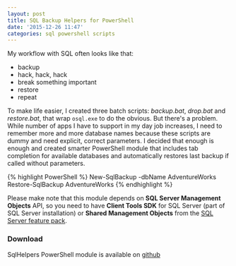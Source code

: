 ```yaml
---
layout: post
title: SQL Backup Helpers for PowerShell
date: '2015-12-26 11:47'
categories: sql powershell scripts
---
```


My workflow with SQL often looks like that:

* backup
* hack, hack, hack
* break something important
* restore
* repeat

To make life easier, I created three batch scripts: _backup.bat_, _drop.bat_ and _restore.bat_, that wrap `osql.exe` to do the obvious. But there's a problem. While number of apps I have to support in my day job increases, I need to remember more and more database names because these scripts are dummy and need explicit, correct parameters. I decided that enough is enough and created smarter PowerShell module that includes tab completion for available databases and automatically restores last backup if called without parameters.

{% highlight PowerShell %}
New-SqlBackup -dbName AdventureWorks
Restore-SqlBackup AdventureWorks
{% endhighlight %}

Please make note that this module depends on __SQL Server Management Objects__ API, so you need to have __Client Tools SDK__ for SQL Server (part of SQL Server installation) or __Shared Management Objects__ from the [SQL Server feature pack][ssfp].

### Download

SqlHelpers PowerShell module is available on [github][sqlUtils]

[sqlUtils]: https://github.com/piotratais/SqlHelpersPS/
[ssfp]: https://www.microsoft.com/en-us/download/details.aspx?id=44272
